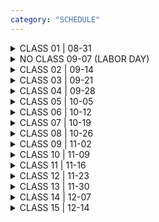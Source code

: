 ```yaml
---
category: "SCHEDULE"
---
```



<details>
<summary>
CLASS 01 | 08-31
</summary>

<div class = "class-schedule-details">

#### During Class
- Introductions
- Course Overview
- Programming for Artists Overview Lecture
- Overview of Tools for Semester Work
- Tutorial on Drawing & Coordinate System

#### Before Next Class
- Join the Discord channel (see email for link). Make a username that is not your legal name (for FERPA reasons) but kind of resembles it (so we can tell who is who). 
  - This is where you will submit your work for the course
  - You can also work on projects with your peers here.

- Read [Coordinate System and Shapes](https://p5js.org/learn/coordinate-system-and-shapes.html)
- Follow Along with Coding Train Videos:
  - [Web Editor](https://www.youtube.com/watch?v=MXs1cOlidWs)
  - [Shapes and Drawing](https://thecodingtrain.com/beginners/p5js/1.3-shapes-and-drawing.html)
  - [Color](https://thecodingtrain.com/beginners/p5js/1.4-color.html)
  - [Code Comments](https://www.youtube.com/watch?v=xJcrPJuem5Q)

- Create and Upload Exercise 1: Still Life
  - Make an an account on the [p5 web editor](https://editor.p5js.org/signup).
  - Assemble a still-life in your workspace
  - This can be an arrangement of a few simple objects, anything is okay
  - Try to "draw" the still life in p5.js using what you learned in class and by watching the videos
  - Don't worry about details. The goal isn't to spend a ton of time writing hundreds of lines of code but instead to find large shapes and think about the computer as also space of 'flattening' in much the same way as drawing.
  - Feel free to explore other drawing functions in the `2D Primitives` section of [the reference](https://p5js.org/reference/)
  - After you have finished, go to `File->Share` and copy the 'Present' link; go to the class Discord and navigate into the ‘exercises’ channel, add your 'Present' link as a post along with the title of the piece.

</div>

</details>

<details>
<summary>
NO CLASS 09-07 (LABOR DAY)
</summary>
</details>

<details>
<summary>
CLASS 02 | 09-14
</summary>

<div class = "class-schedule-details">

#### During Class
- Tutorial on Variables, Animation, and Debugging __(ASYNC)__
- Look at Exercises
- Movement and Responsiveness Artist Lecture

#### Before Next Class

- Watch Coding Train:
  - [Variables 1](https://www.youtube.com/watch?v=RnS0YNuLfQQ)
  - [Variables 2](https://www.youtube.com/watch?v=Bn_B3T_Vbxs)
  - [Errors and Console](https://www.youtube.com/watch?v=LuGsp5KeJMM)
- Read p5 References:
  - [Debugging](https://p5js.org/learn/debugging.html)
  - [Color](https://p5js.org/learn/color.html)
  - [map() function](https://www.youtube.com/watch?v=nicMAoW6u1g)

- Create and Upload Exercise 2: Still Life Remix
  - Take your still life drawing and make it animated.
  - To achieve this, you should make variables for some of the numbers used to position and color your still life.
  - Modify those variables with simple math equations ( +, -, *, / ) and the mouseX/mouseY.
  - After you have finished, go to `File->Share` and copy the 'Present' link; go to the class Discord and navigate into the ‘exercises’ channel, add your 'Present' link as a post along with the title of the piece.


</div>

</details>

<details>
<summary>
CLASS 03 | 09-21
</summary>

<div class = "class-schedule-details">

#### During Class
- Tutorial on Conditionals, Randomness, and Timing __(ASYNC)__
- Look at Exercises
- Interactivity Artist Lecture
- In-class Group Exercise

#### Before Next Class (Note our Next Class is on 9/25)
- Watch Coding Train:
  - [The random() Function](https://www.youtube.com/watch?v=nfmV2kuQKwA)
  - [Boolean Variables](https://www.youtube.com/watch?v=Rk-_syQluvc)
  - [Conditionals 1](https://www.youtube.com/watch?v=1Osb_iGDdjk)
  - [Conditionals 2](https://www.youtube.com/watch?v=LO3Awjn_gyU)
  - [Conditionals 3](https://www.youtube.com/watch?v=r2S7j54I68c&t=730s)

- Create and Upload Exercise 3: Self Portrait
  - Create a self-portrait in p5.js.
  - Try to convey some aspect of your personality through the portrait.
  - Add at least 2 elements that animate over time.
  - After you have finished, go to `File->Share` and copy the 'Present' link; go to the class Discord and navigate into the ‘exercises’ channel, add your 'Present' link as a post along with the title of the piece.


</div>

</details>

<details>
<summary>
CLASS 04 | 09-28
</summary>

<div class = "class-schedule-details">

#### During Class
- Tutorial on Timing, Input Events, and Functions __(ASYNC)__
- Look at Exercises
- Pair-programming refresher on Variables and Conditionals
- Tutorial on Input Events
- Tutorial on Functions


#### Before Next Class
- Watch Coding Train:
  - [Functions Pt. 1](https://www.youtube.com/watch?v=wRHAitGzBrg)
  - [Functions Pt. 2](https://www.youtube.com/watch?v=zkc417YapfE)
  - [Functions Pt. 3](https://www.youtube.com/watch?v=qRnUBiTJ66Y)
  - [Functions and Return](https://www.youtube.com/watch?v=qRnUBiTJ66Y)

- Read p5 References:
  - [Interactivity](https://p5js.org/learn/interactivity.html)

- Create and Upload Exercise 4: Self-Portrait Remixed
  - You will be put into pairs during class
  - Do a small interview with your teammate, find out something interesting about them. We will do this in class time-allowing, otherwise do it on the Discord.
  - Swap your Self-Portrait Assignments from last week. By making a copy of the sketch.
  - Add at least two interactive elements to your teammate’s Self-Portrait. Use ideas from your interview.
  - After you have finished, go to `File->Share` and copy the 'Present' link; go to the class Discord and navigate into the ‘exercises’ channel, add your 'Present' link as a post along with the title of the piece.

</div>

</details>

<details>
<summary>
CLASS 05 | 10-05
</summary>

<div class = "class-schedule-details">

#### During Class
- Tutorial on Media (Image, Sound) and Transformations __(ASYNC)__
- Look at Exercises
- Multimedia Artist Lecture

#### Before Next Class
- Watch Coding Train Loops:
  - [Transformations pt. 1](https://youtu.be/o9sgjuh-CBM)
  - [Transformations pt. 2](https://youtu.be/pkHZTWOoTLM)
  - [Transformations pt. 3](https://youtu.be/IVMvq9rd8dA)
  - [Uploading Media Files](https://www.youtube.com/watch?v=rO6M5hj0V-o)
  - [Loading and Playing](https://www.youtube.com/watch?v=Pn1g1wjxl_0)

- [Look at the keyTyped() reference](https://p5js.org/reference/#/p5/keyTyped)
- [Check out Patatap by Jono Brandel](https://patatap.com/)

- Look at [Media by Allison Parrish](https://creative-coding.decontextualize.com/media/)
  - * Note :: you can look at things up to 'Transparent PNGs', code after that may include
  - concepts we haven't covered yet

- Create and Upload Exercise 5: Visuals Keys
  - Create a p5.js sketch that displays a Shape and Sound or an Image and Sound combo when a key is typed
  - Make a unique visual + audio effect for at least Q, W, E, R, T, and Y. If you would like you can do more keys than that
  - The image and sound can be original or found or somewhere in-between.
  - Try animating the visual elements ala Patatap (see above)
  - After you have finished, go to `File->Share` and copy the 'Present' link; go to the class Discord and navigate into the ‘exercises’ channel, add your 'Present' link as a post along with the title of the piece.

</div>

</details>

<details>
<summary>
CLASS 06 | 10-12
</summary>

<div class = "class-schedule-details">

#### During Class
- Tutorial on Loops __(ASYNC)__
- Look at Exercises
- Repetition Artist Lecture
- Review Variables, Conditionals, Events, and Functions


#### Before Next Class
- Watch Coding Train:
  - [Loops Pt. 1](https://www.youtube.com/watch?v=cnRD9o6odjk)
  - [Loops Pt. 2](https://www.youtube.com/watch?v=1c1_TMdf8b8&t=158s)
  - [Nest Loops](https://www.youtube.com/watch?v=1c1_TMdf8b8)
- 
- Create and Upload Exercise 6: Disrupted Formula
  - Create a p5.js sketch that draws a grid
  - The elements that make up the grid should be mostly similar but there should be some aspect of their appearance that changes over the course of the grid.
  - Before starting look at some inspiration:
    - [Carrés en deux positions 1 by Vera Molnar](https://www.artsy.net/artwork/vera-molnar-carres-en-deux-positions-1)
    - [Carrés en deux positions 4 by Vera Molnar](https://www.artsy.net/artwork/vera-molnar-carres-en-deux-positions-4)
    - [Untitled by Vera Molnar](https://artlogic-res.cloudinary.com/w_2400,h_2400,c_limit,f_auto,fl_lossy,q_auto/ws-mayorgallery/usr/images/artworks/main_image/items/36/369b9519a2e94a7a938a130dc641a53e/molnar_computer_drawing_13_51.5x36cm.jpg)
    - [Schotter by Georg Nees](https://i.pinimg.com/originals/50/ab/77/50ab771f9e73a242585d6254bf53a495.png)
    - [Wall Drawing #33 by Sol Lewitt](https://umfa.utah.edu/sites/default/files/inline-images/SolLeWitt.jpg)
  - After you have finished, go to `File->Share` and copy the 'Present' link; go to the class Discord and navigate into the ‘exercises’ channel, add your 'Present' link as a post along with the title of the piece.


</div>

</details>

<details>
<summary>
CLASS 07 | 10-19
</summary>

<div class = "class-schedule-details">

#### During Class
- Tutorial on Collections __(ASYNC)__
- Look at Exercises
- Review Variables, Conditionals, Events, Functions, and Loops
- In-class exercise with arrays

#### Before Next Class
- Watch Coding Train:
  - [What is an Array?](https://www.youtube.com/watch?v=VIQoUghHSxU)
  - [Arrays and Loops](https://www.youtube.com/watch?v=RXWO3mFuW-I)
  - [for...of loop](https://youtu.be/Y8sMnRQYr3c)

- Watch video by xin xin:
  - [Intro to textToPoints - Experimental Typography](https://youtu.be/wbDF6xcgvV8)

- Check out some examples from:
  - [Generative Design: Visualize, Program, and Create with Javascript in p5.js by Benedikt Gross, Hartmut Bohnacker, Julia Laub, and Claudius Lazzeroni.](http://www.generative-gestaltung.de/2/)
  - [This example from Adam Ferriss](https://editor.p5js.org/aferriss/sketches/B1BOfBdZX)
  - [Ekstasy Type Club](https://paperdove.com/work/2015-ekstasy-type-club/)
  - [36 Days of Type x p5.js by italiano.jpg](https://36xp5.site/)

- Create and Upload Exercise 7: Generative Typography
  - Pick 1 Word (Any word that you want to make a design for)
  - Use [textToPoints()](https://p5js.org/reference/#/p5.Font/textToPoints) to turn your word into an array of points (x, y).
  - Loop over your array of points and draw. This is the opportunity to experiment.
  - Your sketch can be interactive or it can animate or it can be still. You should be looking for ways to draw type in unexpected ways. Bonus points if the relationship between your word choice and design decisions is clear.
  - After you have finished, go to `File->Share` and copy the 'Present' link; go to the class Discord and navigate into the ‘exercises’ channel, add your 'Present' link as a post along with the title of the piece.

</div>

</details>

<details>
<summary>
CLASS 08 | 10-26
</summary>

<div class = "class-schedule-details">

#### During Class
- Tutorial on Object-Oriented Programming __(ASYNC)__
- Look at Exercises
- Review Variables, Conditionals, Events, Functions, Loops, and Arrays

#### Before Next Class
- Watch Coding Train:
  - [Intro to Object-Oriented Programming with ES6](https://youtu.be/xG2Vbnv0wvg)
  - [Classes in OOP with ES6](https://youtu.be/T-HGdc8L-7w)
  - [let vs var in ES6](https://youtu.be/q8SHaDQdul0)
  - [Constructor Arguments with Classes](https://youtu.be/rHiSsgFRgx4)
  - [Object Communication Pt. 1](https://youtu.be/W1-ej3Wu5zg)
  - [Object Communication Pt. 2](https://youtu.be/5Q9cA0REztY)

- Begin work on the Midterm Remix
  - Pick one of your exercises that you would like to take to another level of polish. 
  - When planning how you will make the exercise into a bigger project, choose at least one element of the project that you will code using Object-Oriented Programming.

</div>

</details>


<details>
<summary>
CLASS 09 | 11-02
</summary>

<div class = "class-schedule-details">

#### During Class
- Tutorial on HTML, CSS, and DOM __(ASYNC)__
- Group work on Midterms
- Quiz

#### Before Next Class
- Finish Midterms
  - After you have finished, go to `File->Share` and copy the 'Present' link; go to the class Discord and navigate into the ‘midterms’ channel, add your 'Present' link as a post along with the title of the piece.


</div>

</details>

<details>
<summary>
CLASS 10 | 11-09
</summary>

<div class = "class-schedule-details">

#### During Class
- Tutorial on WebGL __(ASYNC)__
- Look at Midterms
- Artist Lecture

#### Before Next Class

- Make a presentation with a minimum of 5 slides proposing your final project.

- We will have 8 minutes to view and discuss each proposal. Your presentation should not take more than 4 minutes so that we have an additional 4 minutes to offer feedback.

- You should propose a realistic and ambitious project that you will be excited to include in your portfolio.

- Your proposal should answer all of these questions:

  1. What is the project?
  2. How does this project build on prior work or interests?
  3.  What is something you are inspired by?
  4. What are the different challenges that you will face in making this project?

- In class, we will be moving quickly. Everyone will take turns screen-sharing and giving their proposal presentations. We will be sequenced in alphabetic order by last name.


</div>

</details>

<details>
<summary>
CLASS 11 | 11-16
</summary>

<div class = "class-schedule-details">

#### During Class
- View your proposals and share feedback with one another

#### Before Next Class
- Work on your project

</div>

</details>

<details>
<summary>
CLASS 12 | 11-23
</summary>

<div class = "class-schedule-details">

#### During Class
- Small Group Meetings
  
#### Before Next Class
- Work on your projects

</div>

</details>

<details>
<summary>
CLASS 13 | 11-30
</summary>

<div class = "class-schedule-details">

#### During Class
- Small Group Meetings
  
#### Before Next Class
- Finish Final Project for Presentation Next Class!!

</div>

</details>

<details>
<summary>
CLASS 14 | 12-07
</summary>


<div class = "class-schedule-details">

#### During Class
- Final Critique


#### Before Next Class
- Make some last refinements on your project based on the feedback from critique.

</div>
</details>

<details>
<summary>
CLASS 15 | 12-14
</summary>

<div class = "class-schedule-details">

#### During Class
- Optional individual meetings to discuss final project, documentation, and next steps

</div>

</details>